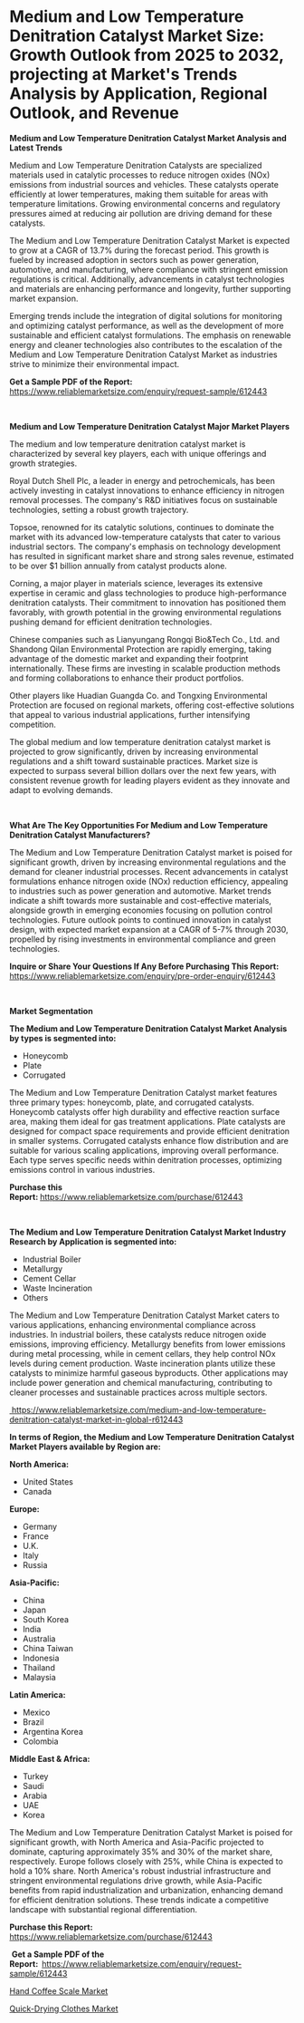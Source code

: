 <p><h1>Medium and Low Temperature Denitration Catalyst Market Size: Growth Outlook from 2025 to 2032, projecting at Market's Trends Analysis by Application, Regional Outlook, and Revenue</h1></p><p><strong>Medium and Low Temperature Denitration Catalyst Market Analysis and Latest Trends</strong></p>
<p><p>Medium and Low Temperature Denitration Catalysts are specialized materials used in catalytic processes to reduce nitrogen oxides (NOx) emissions from industrial sources and vehicles. These catalysts operate efficiently at lower temperatures, making them suitable for areas with temperature limitations. Growing environmental concerns and regulatory pressures aimed at reducing air pollution are driving demand for these catalysts.</p><p>The Medium and Low Temperature Denitration Catalyst Market is expected to grow at a CAGR of 13.7% during the forecast period. This growth is fueled by increased adoption in sectors such as power generation, automotive, and manufacturing, where compliance with stringent emission regulations is critical. Additionally, advancements in catalyst technologies and materials are enhancing performance and longevity, further supporting market expansion.</p><p>Emerging trends include the integration of digital solutions for monitoring and optimizing catalyst performance, as well as the development of more sustainable and efficient catalyst formulations. The emphasis on renewable energy and cleaner technologies also contributes to the escalation of the Medium and Low Temperature Denitration Catalyst Market as industries strive to minimize their environmental impact.</p></p>
<p><strong>Get a Sample PDF of the Report:&nbsp;</strong> <a href="https://www.reliablemarketsize.com/enquiry/request-sample/612443?utm_campaign=2115&utm_medium=2&utm_source=Github&utm_content=ia&utm_term=29032025&utm_id=medium-and-low-temperature-denitration-catalyst">https://www.reliablemarketsize.com/enquiry/request-sample/612443</a></p>
<p>&nbsp;</p>
<p><strong>Medium and Low Temperature Denitration Catalyst Major Market Players</strong></p>
<p><p>The medium and low temperature denitration catalyst market is characterized by several key players, each with unique offerings and growth strategies. </p><p>Royal Dutch Shell Plc, a leader in energy and petrochemicals, has been actively investing in catalyst innovations to enhance efficiency in nitrogen removal processes. The company's R&D initiatives focus on sustainable technologies, setting a robust growth trajectory.</p><p>Topsoe, renowned for its catalytic solutions, continues to dominate the market with its advanced low-temperature catalysts that cater to various industrial sectors. The company's emphasis on technology development has resulted in significant market share and strong sales revenue, estimated to be over $1 billion annually from catalyst products alone.</p><p>Corning, a major player in materials science, leverages its extensive expertise in ceramic and glass technologies to produce high-performance denitration catalysts. Their commitment to innovation has positioned them favorably, with growth potential in the growing environmental regulations pushing demand for efficient denitration technologies.</p><p>Chinese companies such as Lianyungang Rongqi Bio&Tech Co., Ltd. and Shandong Qilan Environmental Protection are rapidly emerging, taking advantage of the domestic market and expanding their footprint internationally. These firms are investing in scalable production methods and forming collaborations to enhance their product portfolios.</p><p>Other players like Huadian Guangda Co. and Tongxing Environmental Protection are focused on regional markets, offering cost-effective solutions that appeal to various industrial applications, further intensifying competition.</p><p>The global medium and low temperature denitration catalyst market is projected to grow significantly, driven by increasing environmental regulations and a shift toward sustainable practices. Market size is expected to surpass several billion dollars over the next few years, with consistent revenue growth for leading players evident as they innovate and adapt to evolving demands.</p></p>
<p>&nbsp;</p>
<p><strong>What Are The Key Opportunities For Medium and Low Temperature Denitration Catalyst Manufacturers?</strong></p>
<p><p>The Medium and Low Temperature Denitration Catalyst market is poised for significant growth, driven by increasing environmental regulations and the demand for cleaner industrial processes. Recent advancements in catalyst formulations enhance nitrogen oxide (NOx) reduction efficiency, appealing to industries such as power generation and automotive. Market trends indicate a shift towards more sustainable and cost-effective materials, alongside growth in emerging economies focusing on pollution control technologies. Future outlook points to continued innovation in catalyst design, with expected market expansion at a CAGR of 5-7% through 2030, propelled by rising investments in environmental compliance and green technologies.</p></p>
<p><strong>Inquire or Share Your Questions If Any Before Purchasing This Report:</strong> <a href="https://www.reliablemarketsize.com/enquiry/pre-order-enquiry/612443?utm_campaign=2115&utm_medium=2&utm_source=Github&utm_content=ia&utm_term=29032025&utm_id=medium-and-low-temperature-denitration-catalyst">https://www.reliablemarketsize.com/enquiry/pre-order-enquiry/612443</a></p>
<p>&nbsp;</p>
<p><strong>Market Segmentation</strong></p>
<p><strong>The Medium and Low Temperature Denitration Catalyst Market Analysis by types is segmented into:</strong></p>
<p><ul><li>Honeycomb</li><li>Plate</li><li>Corrugated</li></ul></p>
<p><p>The Medium and Low Temperature Denitration Catalyst market features three primary types: honeycomb, plate, and corrugated catalysts. Honeycomb catalysts offer high durability and effective reaction surface area, making them ideal for gas treatment applications. Plate catalysts are designed for compact space requirements and provide efficient denitration in smaller systems. Corrugated catalysts enhance flow distribution and are suitable for various scaling applications, improving overall performance. Each type serves specific needs within denitration processes, optimizing emissions control in various industries.</p></p>
<p><strong>Purchase this Report:&nbsp;</strong><a href="https://www.reliablemarketsize.com/purchase/612443?utm_campaign=2115&utm_medium=2&utm_source=Github&utm_content=ia&utm_term=29032025&utm_id=medium-and-low-temperature-denitration-catalyst">https://www.reliablemarketsize.com/purchase/612443</a></p>
<p>&nbsp;</p>
<p><strong>The Medium and Low Temperature Denitration Catalyst Market Industry Research by Application is segmented into:</strong></p>
<p><ul><li>Industrial Boiler</li><li>Metallurgy</li><li>Cement Cellar</li><li>Waste Incineration</li><li>Others</li></ul></p>
<p><p>The Medium and Low Temperature Denitration Catalyst Market caters to various applications, enhancing environmental compliance across industries. In industrial boilers, these catalysts reduce nitrogen oxide emissions, improving efficiency. Metallurgy benefits from lower emissions during metal processing, while in cement cellars, they help control NOx levels during cement production. Waste incineration plants utilize these catalysts to minimize harmful gaseous byproducts. Other applications may include power generation and chemical manufacturing, contributing to cleaner processes and sustainable practices across multiple sectors.</p></p>
<p><a href="https://www.reliablemarketsize.com/medium-and-low-temperature-denitration-catalyst-market-in-global-r612443?utm_campaign=2115&utm_medium=2&utm_source=Github&utm_content=ia&utm_term=29032025&utm_id=medium-and-low-temperature-denitration-catalyst">&nbsp;https://www.reliablemarketsize.com/medium-and-low-temperature-denitration-catalyst-market-in-global-r612443</a></p>
<p><strong>In terms of Region, the Medium and Low Temperature Denitration Catalyst Market Players available by Region are:</strong></p>
<p>
    <p> <strong> North America: </strong>
        <ul>
            <li>United States</li>
            <li>Canada</li>
        </ul>
        </p> 
    <p> <strong> Europe: </strong>
        <ul>
            <li>Germany</li>
            <li>France</li>
            <li>U.K.</li>
            <li>Italy</li>
            <li>Russia</li>
        </ul>
        </p> 
    <p> <strong> Asia-Pacific: </strong>
        <ul>
            <li>China</li>
            <li>Japan</li>
            <li>South Korea</li>
            <li>India</li>
            <li>Australia</li>
            <li>China Taiwan</li>
            <li>Indonesia</li>
            <li>Thailand</li>
            <li>Malaysia</li>
        </ul>
        </p> 
    <p> <strong> Latin America: </strong>
        <ul>
            <li>Mexico</li>
            <li>Brazil</li>
            <li>Argentina Korea</li>
            <li>Colombia</li>
        </ul>
        </p> 
    <p> <strong> Middle East & Africa: </strong>
        <ul>
            <li>Turkey</li>
            <li>Saudi</li>
            <li>Arabia</li>
            <li>UAE</li>
            <li>Korea</li>
        </ul>
    </p>
    </p>
<p><p>The Medium and Low Temperature Denitration Catalyst Market is poised for significant growth, with North America and Asia-Pacific projected to dominate, capturing approximately 35% and 30% of the market share, respectively. Europe follows closely with 25%, while China is expected to hold a 10% share. North America's robust industrial infrastructure and stringent environmental regulations drive growth, while Asia-Pacific benefits from rapid industrialization and urbanization, enhancing demand for efficient denitration solutions. These trends indicate a competitive landscape with substantial regional differentiation.</p></p>
<p><strong>Purchase this Report: </strong><a href="https://www.reliablemarketsize.com/purchase/612443?utm_campaign=2115&utm_medium=2&utm_source=Github&utm_content=ia&utm_term=29032025&utm_id=medium-and-low-temperature-denitration-catalyst">https://www.reliablemarketsize.com/purchase/612443</a></p>
<p>&nbsp;<strong>Get a Sample PDF of the Report:&nbsp;&nbsp;</strong><a href="https://www.reliablemarketsize.com/enquiry/request-sample/612443?utm_campaign=2115&utm_medium=2&utm_source=Github&utm_content=ia&utm_term=29032025&utm_id=medium-and-low-temperature-denitration-catalyst">https://www.reliablemarketsize.com/enquiry/request-sample/612443</a></p>
<p><strong></strong></p>
<p><p><a href="https://github.com/sofayahoo2023/Market-Research-Report-List-7/blob/main/hand-coffee-scale-market.md?utm_campaign=2115&utm_medium=2&utm_source=Github&utm_content=ia&utm_term=29032025&utm_id=medium-and-low-temperature-denitration-catalyst">Hand Coffee Scale Market</a></p><p><a href="https://github.com/wwwkeltoum/Market-Research-Report-List-5/blob/main/quick-drying-clothes-market.md?utm_campaign=2115&utm_medium=2&utm_source=Github&utm_content=ia&utm_term=29032025&utm_id=medium-and-low-temperature-denitration-catalyst">Quick-Drying Clothes Market</a></p></p>